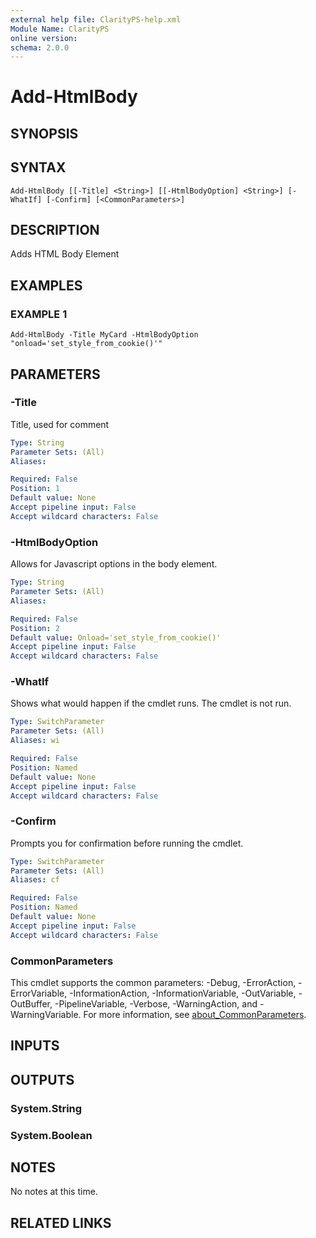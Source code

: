 ```yaml
---
external help file: ClarityPS-help.xml
Module Name: ClarityPS
online version:
schema: 2.0.0
---
```


# Add-HtmlBody

## SYNOPSIS

## SYNTAX

```
Add-HtmlBody [[-Title] <String>] [[-HtmlBodyOption] <String>] [-WhatIf] [-Confirm] [<CommonParameters>]
```

## DESCRIPTION
Adds HTML Body Element

## EXAMPLES

### EXAMPLE 1
```
Add-HtmlBody -Title MyCard -HtmlBodyOption "onload='set_style_from_cookie()'"
```

## PARAMETERS

### -Title
Title, used for comment

```yaml
Type: String
Parameter Sets: (All)
Aliases:

Required: False
Position: 1
Default value: None
Accept pipeline input: False
Accept wildcard characters: False
```

### -HtmlBodyOption
Allows for Javascript options in the body element.

```yaml
Type: String
Parameter Sets: (All)
Aliases:

Required: False
Position: 2
Default value: Onload='set_style_from_cookie()'
Accept pipeline input: False
Accept wildcard characters: False
```

### -WhatIf
Shows what would happen if the cmdlet runs.
The cmdlet is not run.

```yaml
Type: SwitchParameter
Parameter Sets: (All)
Aliases: wi

Required: False
Position: Named
Default value: None
Accept pipeline input: False
Accept wildcard characters: False
```

### -Confirm
Prompts you for confirmation before running the cmdlet.

```yaml
Type: SwitchParameter
Parameter Sets: (All)
Aliases: cf

Required: False
Position: Named
Default value: None
Accept pipeline input: False
Accept wildcard characters: False
```

### CommonParameters
This cmdlet supports the common parameters: -Debug, -ErrorAction, -ErrorVariable, -InformationAction, -InformationVariable, -OutVariable, -OutBuffer, -PipelineVariable, -Verbose, -WarningAction, and -WarningVariable. For more information, see [about_CommonParameters](http://go.microsoft.com/fwlink/?LinkID=113216).

## INPUTS

## OUTPUTS

### System.String
### System.Boolean
## NOTES
No notes at this time.

## RELATED LINKS
